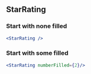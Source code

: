 ## StarRating

### Start with none filled
```jsx
<StarRating />
```

### Start with some filled
```jsx
<StarRating numberFilled={2}/>
```
